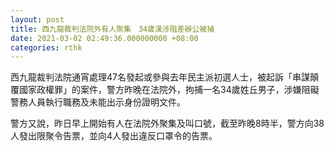 ```yaml
---
layout: post
title: 西九龍裁判法院外有人聚集　34歲漢涉阻差辦公被捕
date: 2021-03-02 02:49:36.000000000 +08:00
categories: rthk
---
```


西九龍裁判法院通宵處理47名發起或參與去年民主派初選人士，被起訴「串謀顛覆國家政權罪」的案件，警方昨晚在法院外，拘捕一名34歲姓丘男子，涉嫌阻礙警務人員執行職務及未能出示身份證明文件。

警方又說，昨日早上開始有人在法院外聚集及叫口號，截至昨晚8時半，警方向38人發出限聚令告票，並向4人發出違反口罩令的告票。
